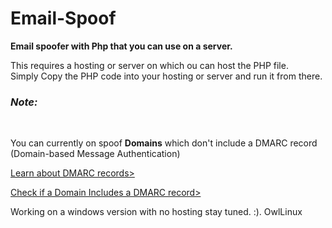 # Email-Spoof
<b>Email spoofer with Php that you can use on a server.</b>

<p>This requires a hosting or server on which ou can host the PHP file. <br>
Simply Copy the PHP code into your hosting or server and run it from there. 
</p>

<h3><i>Note:</i></h3>
<br>
<p>You can currently on spoof <b>Domains</b> which don't include a DMARC record (Domain-based Message Authentication)</p>
<a href="https://mxtoolbox.com/dmarc/details/what-is-a-dmarc-record">Learn about DMARC records></a>
<br>

<a href= "https://mxtoolbox.com/DMARC.aspx"> Check if a Domain Includes a DMARC record></a>

Working on a windows version with no hosting stay tuned. :).
OwlLinux

